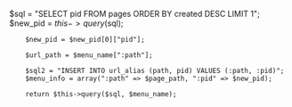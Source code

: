 $sql = "SELECT pid FROM pages ORDER BY created DESC LIMIT 1";
    	$new_pid = $this->query($sql);

    	$new_pid = $new_pid[0]["pid"];

	    $url_path = $menu_name[":path"];

	    $sql2 = "INSERT INTO url_alias (path, pid) VALUES (:path, :pid)";
	    $menu_info = array(":path" => $page_path, ":pid" => $new_pid);
	    
	    return $this->query($sql, $menu_name);